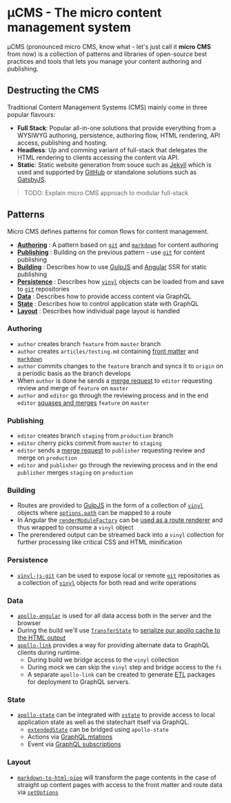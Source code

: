 # µCMS - The micro content management system

µCMS (pronounced micro CMS, know what - let's just call it **micro CMS** from now) is a collection of patterns and libraries of open-source best practices and tools that lets you manage your content authoring and publishing.

## Destructing the CMS

Traditional Content Management Systems (CMS) mainly come in three popular flavours:

- **Full Stack**: Popular all-in-one solutions that provide everything from a WYSIWYG authoring, persistence, authoring flow, HTML rendering, API access, publishing and hosting.
- **Headless**: Up and comming variant of full-stack that delegates the HTML rendering to clients accessing the content via API.
- **Static**: Static website generation from souce such as [Jekyll](https://jekyllrb.com/) which is used and supported by [GitHub](https://github.com/) or standalone solutions such as [GatsbyJS](https://www.gatsbyjs.org/).

> TODO: Explain micro CMS approach to modular full-stack

## Patterns

Micro CMS defines patterns for comon flows for content management.

- [**Authoring**](#authoring) : A pattern based on [`git`](https://git-scm.com/) and [`markdown`](https://daringfireball.net/projects/markdown/syntax) for content authoring
- [**Publishing**](#publishing) : Building on the previous pattern - use [`git`](https://git-scm.com/) for content publishing
- [**Building**](#building) : Describes how to use [GulpJS](https://gulpjs.com/) and [Angular](https://angular.io/) SSR for static publishing
- [**Persistence**](#persistence) : Describes how [`vinyl`](https://www.npmjs.com/package/vinyl) objects can be loaded from and save to [`git`](https://git-scm.com/) repositories
- [**Data**](#data) : Describes how to provide access content via GraphQL
- [**State**](#state) : Describes how to control application state with GraphQL
- [**Layout**](#layout) : Describes how individual page layout is handled

### Authoring

- `author` creates branch `feature` from `master` branch
- `author` creates `articles/testing.md` containing [front matter](https://jekyllrb.com/docs/front-matter/) and [`markdown`](https://daringfireball.net/projects/markdown/syntax)
- `author` commits changes to the `feature` branch and syncs it to `origin` on a periodic basis as the branch develops
- When `author` is done he sends a [merge request](https://docs.gitlab.com/ee/user/project/merge_requests/) to `editor` requesting review and merge of `feature` on `master`
- `author` and `editor` go through the reviewing process and in the end `editor` [squases and merges](https://docs.gitlab.com/ee/user/project/merge_requests/squash_and_merge.html) `feature` on `master`

### Publishing

- `editor` creates branch `staging` from `production` branch
- `editor` cherry picks commit from `master` to `staging`
- `editor` sends a [merge request](https://docs.gitlab.com/ee/user/project/merge_requests/) to `publisher` requesting review and merge on `production`
- `editor` and `publisher` go through the reviewing process and in the end `publisher` merges `staging` on `production`

### Building

- Routes are provided to [GulpJS](https://gulpjs.com/) in the form of a collection of [`vinyl`](https://www.npmjs.com/package/vinyl) objects where [`options.path`](https://github.com/gulpjs/vinyl#optionspath) can be mapped to a route
- In Angular the [`renderModuleFactory`](https://angular.io/api/platform-server/renderModuleFactory) can be [used as a route renderer](https://github.com/angular/universal-starter/blob/master/prerender.ts#L36) and thus wrapped to consume a `vinyl` object
- The prerendered output can be streamed back into a `vinyl` collection for further processing like critical CSS and HTML minification

### Persistence

- [`vinyl-js-git`](https://github.com/mu-cms/vinyl-js-git) can be used to expose local or remote [`git`](https://git-scm.com/) repositories as a collection of [`vinyl`](https://www.npmjs.com/package/vinyl) objects for both read and write operations

### Data

- [`apollo-angular`](https://www.apollographql.com/docs/angular/basics/setup.html) is used for all data access both in the server and the browser
- During the build we'll use [`TransferState`](https://angular.io/api/platform-browser/TransferState) to [serialize our apollo cache to the HTML output](https://github.com/apollographql/apollo-angular/blob/master/docs/source/recipes/server-side-rendering.md)
- [`apollo-link`](https://www.apollographql.com/docs/link/) provides a way for providing alternate data to GraphQL clients during runtime.
  - During build we bridge access to the `vinyl` collection
  - During mock we can skip the `vinyl` step and bridge access to the `fs`
  - A separate `apollo-link` can be created to generate [ETL](https://en.wikipedia.org/wiki/Extract,_transform,_load) packages for deployment to GraphQL servers.

### State

- [`apollo-state`](https://www.apollographql.com/docs/link/links/state.html) can be integrated with [`xstate`](https://www.npmjs.com/package/xstate) to provide access to local application state as well as the statechart itself via GraphQL.
  - [`extendedState`](https://github.com/davidkpiano/xstate/blob/master/docs/api/machine.md#machinetransitionstate-event-extendedstate) can be bridged using `apollo-state`
  - Actions via [GraphQL mtations](https://www.apollographql.com/docs/angular/basics/mutations.html)
  - Event via [GraphQL subscriptions](https://www.apollographql.com/docs/angular/features/subscriptions.html)

### Layout

- [`markdown-to-html-pipe`](https://www.npmjs.com/package/markdown-to-html-pipe) will transform the page contents in the case of straight up content pages with access to the front matter and route data via [`setOptions`](https://github.com/conclurer/markdown-to-html-pipe/blob/master/src/markdown-to-html.pipe.ts#L14)

